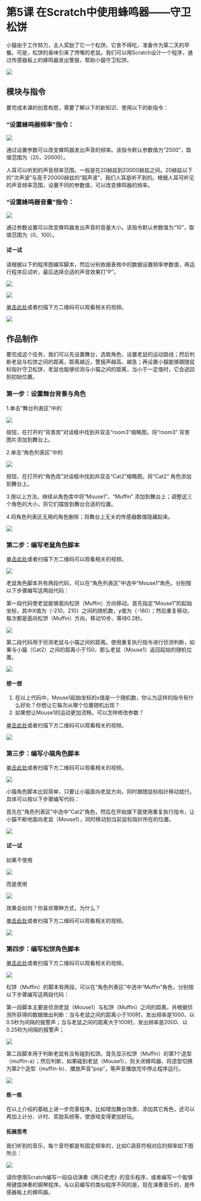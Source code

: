 # 第5课 在Scratch中使用蜂鸣器——守卫松饼

小猫由于工作努力，主人奖励了它一个松饼。它舍不得吃，准备作为第二天的早餐。可是，松饼的香味引来了馋嘴的老鼠。我们可以用Scratch设计一个程序，通过传感器板上的蜂鸣器发出警报，帮助小猫守卫松饼。

![](https://github.com/Haohaodada-official/docs/tree/75ec2c4586880d18df756ec3d2daf4b3d5ddb66f/.gitbook/assets/Scratch-sensor5-1.png)

## 模块与指令

要完成本课的创意构思，需要了解以下的新知识、使用以下的新指令：

### “设置蜂鸣器频率”指令：

![](https://github.com/Haohaodada-official/docs/tree/75ec2c4586880d18df756ec3d2daf4b3d5ddb66f/.gitbook/assets/Scratch-sensor5-3.png)

通过设置参数可以改变蜂鸣器发出声音的频率。该指令默认参数值为“2500”，取值范围为（20，20000）。

人耳可以听到的声音频率范围，一般是在20赫兹到20000赫兹之间。20赫兹以下的“次声波”与高于20000赫兹的“超声波”，我们人耳是听不到的。根据人耳可听见的声音频率范围，设置不同的参数值，可以改变蜂鸣器的频率。

### “设置蜂鸣器音量”指令：

![](https://github.com/Haohaodada-official/docs/tree/75ec2c4586880d18df756ec3d2daf4b3d5ddb66f/.gitbook/assets/Scratch-sensor5-4.png)

通过参数设置可以改变蜂鸣器发出声音的音量大小。该指令默认参数值为“10”，取值范围为（0，100）。

#### 试一试

请根据以下的程序图编写脚本，然后分别依据表格中的数据设置频率参数值，再运行程序后试听，最后选择合适的声音效果打“P”。

![](https://github.com/Haohaodada-official/docs/tree/75ec2c4586880d18df756ec3d2daf4b3d5ddb66f/.gitbook/assets/Scratch-sensor5-5.png)

![](https://github.com/Haohaodada-official/docs/tree/75ec2c4586880d18df756ec3d2daf4b3d5ddb66f/.gitbook/assets/Scratch-sensor5-b1.png)

[单击此处](http://www.haohaodada.com/video/b10501)或者扫描下方二维码可以观看相关的视频。

![](https://github.com/Haohaodada-official/docs/tree/75ec2c4586880d18df756ec3d2daf4b3d5ddb66f/.gitbook/assets/Scratch-sensor5-7.png)

## 作品制作

要完成这个任务，我们可以先设置舞台，选取角色，设置老鼠的运动路线；然后判断老鼠与松饼之间的距离，距离越近，警报声越高、越急；再设置小猫能够跟随鼠标指针守卫松饼，老鼠也能够侦测与小猫之间的距离，当小于一定值时，它会逃回到初始位置。

### 第一步：设置舞台背景与角色

1.单击“舞台列表区”中的

![](https://github.com/Haohaodada-official/docs/tree/75ec2c4586880d18df756ec3d2daf4b3d5ddb66f/.gitbook/assets/Scratch-sensor5-8.png)

按钮，在打开的“背景库”对话框中找到并双击“room3”缩略图，将“room3” 背景图片添加到舞台上。

2.单击“角色列表区”中的

![](https://github.com/Haohaodada-official/docs/tree/75ec2c4586880d18df756ec3d2daf4b3d5ddb66f/.gitbook/assets/Scratch-sensor5-9.png)

按钮，在打开的“角色库”对话框中找到并双击“Cat2”缩略图，将“Cat2” 角色添加到舞台上。

3.按以上方法，继续从角色库中将“Mouse1”、“Muffin” 添加到舞台上；调整这三个角色的大小，将它们摆放到舞台合适的位置。

4.将角色列表区无用的角色删除；将舞台上无关的传感器数值隐藏起来。

![](https://github.com/Haohaodada-official/docs/tree/75ec2c4586880d18df756ec3d2daf4b3d5ddb66f/.gitbook/assets/Scratch-sensor5-10.png)

### 第二步：编写老鼠角色脚本

[单击此处](http://www.haohaodada.com/video/b10502)或者扫描下方二维码可以观看相关的视频。

![](https://github.com/Haohaodada-official/docs/tree/75ec2c4586880d18df756ec3d2daf4b3d5ddb66f/.gitbook/assets/Scratch-sensor5-11.png)

老鼠角色脚本共有两段代码，可以在“角色列表区”中选中“Mouse1”角色，分别按以下步骤编写这两段代码：

第一段代码使老鼠能够面向松饼（Muffin）方向移动。首先指定“Mouse1”的起始坐标，其中X值为（-210，210）之间的随机数，y值为（-180）；然后重复移动，每次都是面向松饼（Muffin）方向，移动10步、等待0.2秒。

![](https://github.com/Haohaodada-official/docs/tree/75ec2c4586880d18df756ec3d2daf4b3d5ddb66f/.gitbook/assets/Scratch-sensor5-12.png)

第二段代码用于侦测老鼠与小猫之间的距离。使用重复执行指令进行侦测判断，如果与小猫（Cat2）之间的距离小于150，那么老鼠（Mouse1）返回起始的随机位置。

![](https://github.com/Haohaodada-official/docs/tree/75ec2c4586880d18df756ec3d2daf4b3d5ddb66f/.gitbook/assets/Scratch-sensor5-13.png)

#### 想一想

1. 在以上代码中，Mouse1起始坐标的x值是一个随机数，你认为这样的指令有什么好处？你想让它每次从哪个位置随机出现？
2. 如果想让Mouse1的运动更加流畅，可以怎样修改参数？

[单击此处](http://www.haohaodada.com/video/b10503)或者扫描下方二维码可以观看相关的视频。

![](https://github.com/Haohaodada-official/docs/tree/75ec2c4586880d18df756ec3d2daf4b3d5ddb66f/.gitbook/assets/Scratch-sensor5-14.png)

### 第三步：编写小猫角色脚本

[单击此处](http://www.haohaodada.com/video/b10504)或者扫描下方二维码可以观看相关的视频。

![](https://github.com/Haohaodada-official/docs/tree/75ec2c4586880d18df756ec3d2daf4b3d5ddb66f/.gitbook/assets/Scratch-sensor5-15.png)

小猫角色脚本比较简单，只要让小猫面向老鼠方向，同时跟随鼠标指针移动就行。具体可以按以下步骤编写代码：

首先在“角色列表区”中选中“Cat2”角色，然后在开始旗下面使用重复执行指令，让小猫不断地面向老鼠（Mouse1），同时移动到当前鼠标指针所在的位置。

![](https://github.com/Haohaodada-official/docs/tree/75ec2c4586880d18df756ec3d2daf4b3d5ddb66f/.gitbook/assets/Scratch-sensor5-16.png)

#### 试一试

如果不使用

![](https://github.com/Haohaodada-official/docs/tree/75ec2c4586880d18df756ec3d2daf4b3d5ddb66f/.gitbook/assets/Scratch-sensor5-17.png)

而是使用

![](https://github.com/Haohaodada-official/docs/tree/75ec2c4586880d18df756ec3d2daf4b3d5ddb66f/.gitbook/assets/Scratch-sensor5-18.png)

效果会如何？你喜欢哪种方式，为什么？

[单击此处](http://www.haohaodada.com/video/b10505)或者扫描下方二维码可以观看相关的视频。

![](https://github.com/Haohaodada-official/docs/tree/75ec2c4586880d18df756ec3d2daf4b3d5ddb66f/.gitbook/assets/Scratch-sensor5-19.png)

### 第四步：编写松饼角色脚本

[单击此处](http://www.haohaodada.com/video/b10506)或者扫描下方二维码可以观看相关的视频。

![](https://github.com/Haohaodada-official/docs/tree/75ec2c4586880d18df756ec3d2daf4b3d5ddb66f/.gitbook/assets/Scratch-sensor5-20.png)

松饼（Muffin）的脚本有两段，可以在“角色列表区”中选中“Muffin”角色，分别按以下步骤编写这两段代码：

第一段脚本主要是侦测老鼠（Mouse1）与松饼（Muffin）之间的距离，并根据侦测所获得的数据做出判断：当与老鼠之间的距离小于100时，发出频率是1000、以0.5秒为间隔的报警声；当与老鼠之间的距离大于100时，发出频率是2000、以0.25秒为间隔的报警声；

![](https://github.com/Haohaodada-official/docs/tree/75ec2c4586880d18df756ec3d2daf4b3d5ddb66f/.gitbook/assets/Scratch-sensor5-21.png)

第二段脚本用于判断老鼠有没有碰到松饼。首先显示松饼（Muffin）的第1个造型（muffin-a）；然后判断，如果碰到老鼠（Mouse1），则关闭蜂鸣器、将造型切换为第2个造型（muffin-b）、播放声音“pop”，等声音播放完毕停止程序运行。

![](https://github.com/Haohaodada-official/docs/tree/75ec2c4586880d18df756ec3d2daf4b3d5ddb66f/.gitbook/assets/Scratch-sensor5-22.png)

#### 练一练

在以上介绍的基础上进一步完善程序。比如增加舞台场景、添加其它角色，还可以再加上计分、计时、奖励系统等，使游戏变得更加好玩。

#### 拓展思考

我们听到的音乐，每个音符都是有固定频率的，比如C调音符相对应的频率如下图所示：

![](https://github.com/Haohaodada-official/docs/tree/75ec2c4586880d18df756ec3d2daf4b3d5ddb66f/.gitbook/assets/Scratch-sensor5-23.png)

请你使用Scratch编写一段自动演奏《两只老虎》的音乐程序，或者编写一个能够用键盘弹奏的钢琴程序。与以前编写的类似程序不同的是，现在演奏音乐的，是传感器板上的蜂鸣器。

